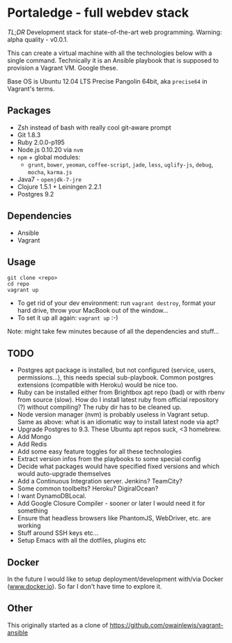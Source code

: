 # Portaledge - full webdev stack

*TL;DR* Development stack for state-of-the-art web programming. Warning: alpha quality - v0.0.1.

This can create a virtual machine with all the technologies below with a single command. Technically it is an Ansible playbook that is supposed to provision a Vagrant VM. Google these.

Base OS is Ubuntu 12.04 LTS Precise Pangolin 64bit, aka `precise64` in Vagrant's terms.

## Packages

+ Zsh instead of bash with really cool git-aware prompt
+ Git 1.8.3
+ Ruby 2.0.0-p195
+ Node.js 0.10.20 via `nvm`
+ `npm` + global modules:
  - `grunt`, `bower`, `yeoman`, `coffee-script`, `jade`, `less`, `uglify-js`, `debug`, `mocha`, `karma.js`
+ Java7 - `openjdk-7-jre`
+ Clojure 1.5.1 + Leiningen 2.2.1
+ Postgres 9.2

## Dependencies

- Ansible
- Vagrant

## Usage

```
git clone <repo>
cd repo
vagrant up
```

- To get rid of your dev environment: run `vagrant destroy`, format your hard drive, throw your MacBook out of the window...
- To set it up all again: `vagrant up` :-)

Note: might take few minutes because of all the dependencies and stuff...

## TODO

+ Postgres apt package is installed, but not configured (service, users, permissions...), this needs special sub-playbook. Common postgres extensions (compatible with Heroku) would be nice too.
+ Ruby can be installed either from Brightbox apt repo (bad) or with rbenv from source (slow). How do I install latest ruby from official repository (?) without compiling? The ruby dir has to be cleaned up.
+ Node version manager (nvm) is probably useless in Vagrant setup. Same as above: what is an idiomatic way to install latest node via apt?
+ Upgrade Postgres to 9.3. These Ubuntu apt repos suck, <3 homebrew.
+ Add Mongo
+ Add Redis
+ Add some easy feature toggles for all these technologies
+ Extract version infos from the playbooks to some special config
+ Decide what packages would have specified fixed versions and which would auto-upgrade themselves
+ Add a Continuous Integration server. Jenkins? TeamCity?
+ Some common toolbelts? Heroku? DigiralOcean?
+ I want DynamoDBLocal.
+ Add Google Closure Compiler - sooner or later I would need it for something
+ Ensure that headless browsers like PhantomJS, WebDriver, etc. are working
+ Stuff around SSH keys etc...
+ Setup Emacs with all the dotfiles, plugins etc

## Docker

In the future I would like to setup deployment/development with/via Docker (www.docker.io). So far I don't have time to explore it.

## Other

This originally started as a clone of https://github.com/owainlewis/vagrant-ansible
